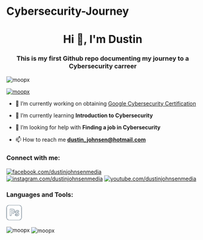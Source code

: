 # Cybersecurity-Journey
<h1 align="center">Hi 👋, I'm Dustin</h1>
<h3 align="center">This is my first Github repo documenting my journey to a Cybersecurity carreer</h3>

<p align="left"> <img src="https://komarev.com/ghpvc/?username=moopx&label=Profile%20views&color=0e75b6&style=flat" alt="moopx" /> </p>

<p align="left"> <a href="https://github.com/ryo-ma/github-profile-trophy"><img src="https://github-profile-trophy.vercel.app/?username=moopx" alt="moopx" /></a> </p>

- 🔭 I’m currently working on obtaining [Google Cybersecurity Certification](https://grow.google/certificates/cybersecurity/)

- 🌱 I’m currently learning **Introduction to Cybersecurity**

- 🤝 I’m looking for help with **Finding a job in Cybersecurity**

- 📫 How to reach me **dustin_johnsen@hotmail.com**

<h3 align="left">Connect with me:</h3>
<p align="left">
<a href="https://fb.com/facebook.com/dustinjohnsenmedia" target="blank"><img align="center" src="https://raw.githubusercontent.com/rahuldkjain/github-profile-readme-generator/master/src/images/icons/Social/facebook.svg" alt="facebook.com/dustinjohnsenmedia" height="30" width="40" /></a>
<a href="https://instagram.com/instagram.com/dustinjohnsenmedia" target="blank"><img align="center" src="https://raw.githubusercontent.com/rahuldkjain/github-profile-readme-generator/master/src/images/icons/Social/instagram.svg" alt="instagram.com/dustinjohnsenmedia" height="30" width="40" /></a>
<a href="https://www.youtube.com/c/youtube.com/dustinjohnsenmedia" target="blank"><img align="center" src="https://raw.githubusercontent.com/rahuldkjain/github-profile-readme-generator/master/src/images/icons/Social/youtube.svg" alt="youtube.com/dustinjohnsenmedia" height="30" width="40" /></a>
</p>

<h3 align="left">Languages and Tools:</h3>
<p align="left"> <a href="https://www.photoshop.com/en" target="_blank" rel="noreferrer"> <img src="https://raw.githubusercontent.com/devicons/devicon/master/icons/photoshop/photoshop-line.svg" alt="photoshop" width="40" height="40"/> </a> </p>

<p><img align="left" src="https://github-readme-stats.vercel.app/api/top-langs?username=moopx&show_icons=true&locale=en&layout=compact" alt="moopx" /></p>

<p>&nbsp;<img align="center" src="https://github-readme-stats.vercel.app/api?username=moopx&show_icons=true&locale=en" alt="moopx" /></p>

